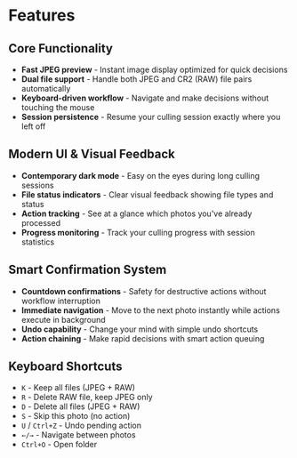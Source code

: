 # Features

## Core Functionality
- **Fast JPEG preview** - Instant image display optimized for quick decisions
- **Dual file support** - Handle both JPEG and CR2 (RAW) file pairs automatically
- **Keyboard-driven workflow** - Navigate and make decisions without touching the mouse
- **Session persistence** - Resume your culling session exactly where you left off

## Modern UI & Visual Feedback
- **Contemporary dark mode** - Easy on the eyes during long culling sessions
- **File status indicators** - Clear visual feedback showing file types and status
- **Action tracking** - See at a glance which photos you've already processed
- **Progress monitoring** - Track your culling progress with session statistics

## Smart Confirmation System
- **Countdown confirmations** - Safety for destructive actions without workflow interruption
- **Immediate navigation** - Move to the next photo instantly while actions execute in background
- **Undo capability** - Change your mind with simple undo shortcuts
- **Action chaining** - Make rapid decisions with smart action queuing

## Keyboard Shortcuts
- `K` - Keep all files (JPEG + RAW)
- `R` - Delete RAW file, keep JPEG only
- `D` - Delete all files (JPEG + RAW)
- `S` - Skip this photo (no action)
- `U` / `Ctrl+Z` - Undo pending action
- `←/→` - Navigate between photos
- `Ctrl+O` - Open folder
